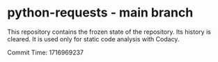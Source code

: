 # python-requests - main branch

This repository contains the frozen state of the repository.
Its history is cleared. It is used only for static code
analysis with Codacy.

Commit Time: 1716969237